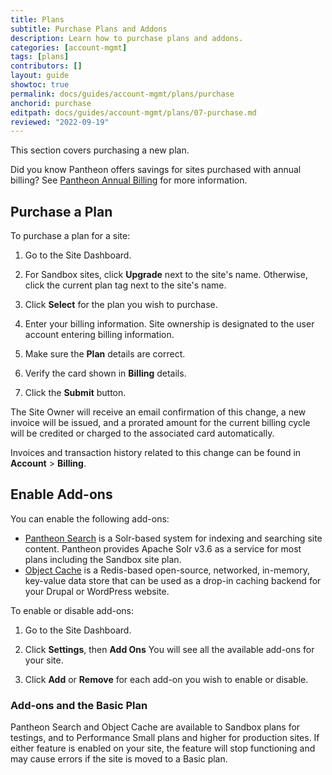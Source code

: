 ```yaml
---
title: Plans
subtitle: Purchase Plans and Addons
description: Learn how to purchase plans and addons.
categories: [account-mgmt]
tags: [plans]
contributors: []
layout: guide
showtoc: true
permalink: docs/guides/account-mgmt/plans/purchase
anchorid: purchase
editpath: docs/guides/account-mgmt/plans/07-purchase.md
reviewed: "2022-09-19"
---
```


This section covers purchasing a new plan. 

<Alert title="Note" type="info">

Did you know Pantheon offers savings for sites purchased with annual billing? See [Pantheon Annual Billing](/annual-billing) for more information.

</Alert>

## Purchase a Plan

To purchase a plan for a site:

1. Go to the Site Dashboard.

1. For Sandbox sites, click **Upgrade** next to the site's name. Otherwise, click the current plan tag next to the site's name.

1. Click **Select** for the plan you wish to purchase.

1. Enter your billing information. Site ownership is designated to the user account entering billing information.

1. Make sure the **Plan** details are correct.

1. Verify the card shown in **Billing** details.

1. Click the **Submit** button.

The Site Owner will receive an email confirmation of this change, a new invoice will be issued, and a prorated amount for the current billing cycle will be credited or charged to the associated card automatically.

Invoices and transaction history related to this change can be found in **<span class="glyphicons glyphicons-cogwheel"></span> Account** > **Billing**.

## Enable Add-ons

You can enable the following add-ons:

- [Pantheon Search](/solr) is a Solr-based system for indexing and searching site content. Pantheon provides Apache Solr v3.6 as a service for most plans including the Sandbox site plan.
 - [Object Cache](/guides/object-cache) is a Redis-based open-source, networked, in-memory, key-value data store that can be used as a drop-in caching backend for your Drupal or WordPress website.

To enable or disable add-ons:

1. Go to the Site Dashboard.

1. Click **Settings**, then **Add Ons** You will see all the available add-ons for your site.

2. Click **Add** or **Remove** for each add-on you wish to enable or disable.

### Add-ons and the Basic Plan

Pantheon Search and Object Cache are available to Sandbox plans for testings, and to Performance Small plans and higher for production sites. If either feature is enabled on your site, the feature will stop functioning and may cause errors if the site is moved to a Basic plan.
